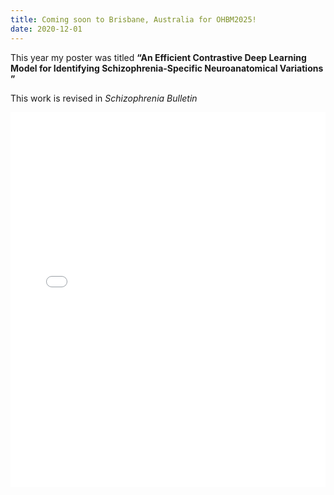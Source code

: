```yaml
---
title: Coming soon to Brisbane, Australia for OHBM2025!
date: 2020-12-01
---
```


This year my poster was titled **“An Efficient Contrastive Deep Learning Model for Identifying Schizophrenia-Specific Neuroanatomical Variations ”**


This work is revised in *Schizophrenia Bulletin*
<!--more-->



<!-- ![png](./index_1_0.png) -->
<embed 
  src="/OHBM_2025_poster_dylan.pdf" 
  type="application/pdf" 
  width="100%" 
  height="600px" />
